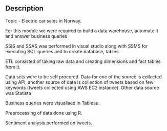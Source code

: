 ## Description

Topic - Electric car sales in Norway.

For this module we were required to build a data warehouse, automate it and answer business queries

SSIS and SSAS was performed in visual studio along with SSMS for executing SQL queries and to create database, tables.

ETL consisted of taking raw data and creating dimensions and fact tables from it.

Data sets were to be self procured. Data for one of the source is collected using API, another source of data is collection of tweets based on few keywords (tweets collected using AWS EC2 instance). Other data source was Statista

Business queries were visualised in Tableau.

Preprocessing of data done using R.

Sentiment analysis performed on tweets.
